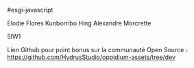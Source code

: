 #esgi-javascript

Elodie Flores
Kunborribo Hing
Alexandre Morcrette

5IW1

Lien Github pour point bonus sur la communauté Open Source : https://github.com/HydrusStudio/oppidium-assets/tree/dev
